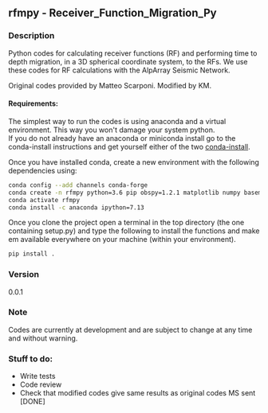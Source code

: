 ## rfmpy - Receiver_Function_Migration_Py

### Description 
Python codes for calculating receiver functions (RF) and 
performing time to depth migration, in a 3D spherical coordinate system, to the RFs. 
We use these codes for RF calculations with the AlpArray Seismic Network. 

Original codes provided by Matteo Scarponi.
Modified by KM.

#### Requirements:
The simplest way to run the codes is using anaconda and a virtual environment.
This way you won't damage your system python.  
If you do not already have an anaconda or miniconda install go to the
conda-install instructions and get yourself either of the two [conda-install](https://docs.conda.io/en/latest/miniconda.html).

Once you have installed conda, create a new environment with the following dependencies using:
```bash
conda config --add channels conda-forge
conda create -n rfmpy python=3.6 pip obspy=1.2.1 matplotlib numpy basemap cartopy shapely fortran-compiler
conda activate rfmpy
conda install -c anaconda ipython=7.13
```

Once you clone the project open a terminal in the top directory (the one containing setup.py) and type the following to install the functions and make em available everywhere on your machine (within your environment).

```bash
pip install .
```


### Version
0.0.1

### Note
Codes are currently at development and are subject to 
change at any time and without warning.
 
### Stuff to do: ###
* Write tests
* Code review
* Check that modified codes give same results as original codes MS sent [DONE]
